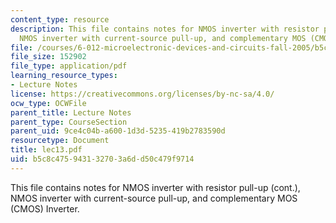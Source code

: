 ```yaml
---
content_type: resource
description: This file contains notes for NMOS inverter with resistor pull-up (cont.),
  NMOS inverter with current-source pull-up, and complementary MOS (CMOS) Inverter.
file: /courses/6-012-microelectronic-devices-and-circuits-fall-2005/b5c8c475943132703a6dd50c479f9714_lec13.pdf
file_size: 152902
file_type: application/pdf
learning_resource_types:
- Lecture Notes
license: https://creativecommons.org/licenses/by-nc-sa/4.0/
ocw_type: OCWFile
parent_title: Lecture Notes
parent_type: CourseSection
parent_uid: 9ce4c04b-a600-1d3d-5235-419b2783590d
resourcetype: Document
title: lec13.pdf
uid: b5c8c475-9431-3270-3a6d-d50c479f9714
---
```

This file contains notes for NMOS inverter with resistor pull-up (cont.), NMOS inverter with current-source pull-up, and complementary MOS (CMOS) Inverter.